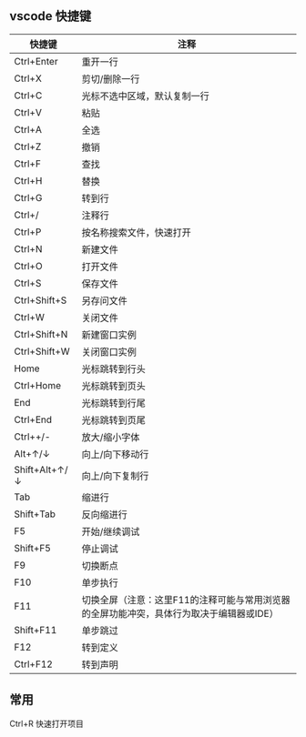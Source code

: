 ## vscode 快捷键 
|   快捷键   |   注释   |
|----------|----------|
|Ctrl+Enter| 重开一行 |
|  Ctrl+X  | 剪切/删除一行 |
|  Ctrl+C  | 光标不选中区域，默认复制一行 |
|  Ctrl+V  | 粘贴 |
|  Ctrl+A  | 全选 |
|  Ctrl+Z  | 撤销 |
|  Ctrl+F  | 查找 |
|  Ctrl+H  | 替换 |
|  Ctrl+G  | 转到行 |
| Ctrl+/   | 注释行 |
|  Ctrl+P  | 按名称搜索文件，快速打开 |
|  Ctrl+N  | 新建文件 |
|  Ctrl+O  | 打开文件 |
|  Ctrl+S  | 保存文件 |
|Ctrl+Shift+S| 另存问文件 |
|  Ctrl+W  | 关闭文件 |
|Ctrl+Shift+N| 新建窗口实例 |
|Ctrl+Shift+W| 关闭窗口实例 |
|   Home   | 光标跳转到行头 |
|Ctrl+Home | 光标跳转到页头 |
|   End    | 光标跳转到行尾 |
|Ctrl+End  | 光标跳转到页尾 |
|Ctrl++/-  | 放大/缩小字体 |
|Alt+↑/↓   | 向上/向下移动行 |
|Shift+Alt+↑/↓| 向上/向下复制行 |
|   Tab    | 缩进行 |
|Shift+Tab | 反向缩进行 |
|   F5     | 开始/继续调试 |
|Shift+F5  | 停止调试 |
|   F9     | 切换断点 |
|   F10    | 单步执行 |
|   F11    | 切换全屏（注意：这里F11的注释可能与常用浏览器的全屏功能冲突，具体行为取决于编辑器或IDE） |
|Shift+F11| 单步跳过 |
|   F12    | 转到定义 |
|Ctrl+F12 | 转到声明 |

## 常用 

Ctrl+R  快速打开项目